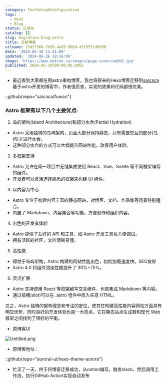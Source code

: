 ```yaml
---
category: TechSetup&Configuration
tags:
  - Hexo
  - Blog
status: 已发布
catalog: []
slug: migration-blog-astro
title: 迁移博客
urlname: 15d27368-7d56-4a55-998d-41f55f1d0998
date: '2024-05-10 11:41:00'
updated: '2024-06-26 18:26:00'
image: 'https://www.notion.so/images/page-cover/webb2.jpg'
published: 2024-05-10T08:00:00.000Z
---
```

- 最近看到大家都在用astro重构博客，我也将原来的Hexo博客迁移到[saicaca](https://github.com/saicaca/fuwari)基于astro开发的博客中，作者很厉害，实现的效果和代码都很优美。

::github{repo="saicaca/fuwari"}


### Astro 框架有以下几个主要优点:



1. 岛屿架构(Island Architecture)和部分水合(Partial Hydration)
- Astro 采用独特的岛屿架构，页面大部分保持静态，只有需要交互的部分(岛屿)才进行水合。
- 这种部分水合的方式可以大幅提升网站性能，改善用户体验。

2. 多框架支持
- Astro 允许在同一项目中无缝集成使用 React、Vue、Svelte 等不同框架编写的组件。
- 开发者可以灵活选择熟悉的框架来构建 UI 组件。

3. 以内容为中心
- Astro 专注于构建内容丰富的静态网站，对博客、文档、作品集等场景特别适合。
- 内置了 Markdown、内容集合等功能，方便创作和组织内容。

4. 出色的开发者体验
- Astro 提供了友好的 API 和工具，如 Astro 开发工具栏方便调试。
- 拥有活跃的社区，文档清晰易懂。

5. 高性能
- 得益于岛屿架构，Astro 构建的网站性能出色，初始加载速度快。SEO友好
- Astro 4.0 将组件渲染性能提升了 30%~75%。

6. 灵活扩展
- Astro 支持使用 React 等框架编写交互组件，也能集成 Markdown 等内容。
- 通过插槽(slot)可以在 .astro 组件中嵌入任意 HTML。

总之，Astro 独特的架构理念和专注的定位，使其在构建高性能内容网站方面具有明显优势，同时良好的开发体验也是一大亮点。它在静态站点生成器和现代 Web 框架之间找到了很好的平衡。

- 原博客UI

![Untitled.png](https://prod-files-secure.s3.us-west-2.amazonaws.com/5d24fe63-e567-4804-86f9-9fdc62e13082/3d59c350-432a-4fb6-a08f-0638fef2026e/Untitled.png?X-Amz-Algorithm=AWS4-HMAC-SHA256&X-Amz-Content-Sha256=UNSIGNED-PAYLOAD&X-Amz-Credential=ASIAZI2LB466QOCOLJ2A%2F20250411%2Fus-west-2%2Fs3%2Faws4_request&X-Amz-Date=20250411T213401Z&X-Amz-Expires=3600&X-Amz-Security-Token=IQoJb3JpZ2luX2VjEEwaCXVzLXdlc3QtMiJHMEUCICANrA%2BtPzAo0XibOkVW8%2BpWPiZQelBJdDTkWOsLLm7DAiEA6n7k0dE1Xcj1bJkMHbrBXgiaZhF5WHfm4qZz%2BKxdty8qiAQIxf%2F%2F%2F%2F%2F%2F%2F%2F%2F%2FARAAGgw2Mzc0MjMxODM4MDUiDGbKAjquUOwwihTCbSrcAyB226nrj%2FoBaW7RhcW%2BsbkeXAIfBU1LixADQtBuBalfXwXrfq%2F0hK3SQtLr%2F6nQoo2VZ8p%2FREiFy5MnWrYpX3orUyelqx7pk4NwsOjupeYq%2BpQVw5ZvprAdixK9IyZwH09xidA%2FTHX0f%2FeXOi4kDFAWm0Oeajy7z5toSYx8mbiLhFcFWXy8yMMcCjwB448ORzSwhfiCYOm5P6%2FVSmd95HpBzekQ03%2F%2FzkAr2lExZv4d7qOw3FMB1r56rbNK6YBeKh08IL3RPk8grspnYmIYdlOrQZfzJcaxNfEeb1edT%2FaF%2Bc3emUGoQdYGSydSVwyOrlND%2BYKJbrwxUEeXIxeNCkxibYez7B4Sostk7kcBO63K45JXNWI4yxyZRHtR7SuwZbDWvVEOREZHjHRbuuhSCPxjOKFb11ZCq74wEg%2BmZWL4qKdLioX4crugTCMcJBHlGP76IpVMau%2Fm0OXq%2BYE4A8Sg8Mr9h2LyXYqvGSD3uIJ4gxLKkjcKQcUNMYNWRd%2B2Vn%2FHJ7%2BUR5IFju6Wvc69NsH0ik7ybnmyJP9jLVeOY9t5%2FjcyR3umf2WPt9S5WWOZkkQ4Tq%2Fky5AeoV8TInCBe%2BKnNU7hwUglHePmsvUeAmwkn%2BofzmmuMqjvpY%2F%2BMKPv5b8GOqUBgDJoZvfax9ePxKeLa4i66hWP9GcqC8%2FkGLUtPq7jp1VOD9WlFy66dgtTQkNH9acxqb6oeSV%2F1AjRe86KwHp67UNMjdEuQC%2B5rNLQikMpHWF8tpaTtJDEbjMx5ILjOwq7mzCF6cKmGHqhSdF4kYfGAD%2FvJihAj3Pgu40VaqZZHNR%2Bh6mpADSq93r1K288XtK4u0jt235bXSNNc05QGl9TiWjkW402&X-Amz-Signature=aad56c5a861e54b47051cd1b67f191745c6679c7fcbce24d8bea0440f4f9863d&X-Amz-SignedHeaders=host&x-id=GetObject)

- 原博客地址：

::github{repo="auroral-ui/hexo-theme-aurora"}

- 忙活了一天，终于将博客迁移成功，从notion编写，触发slack，然后调用工作流，执行GitHub Action实现自动发布
